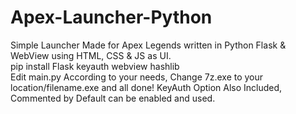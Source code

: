 # Apex-Launcher-Python
Simple Launcher Made for Apex Legends written in Python Flask &amp; WebView using HTML, CSS &amp; JS as UI. <br>
pip install Flask keyauth webview hashlib <br>
Edit main.py According to your needs, Change 7z.exe to your location/filename.exe and all done!
KeyAuth Option Also Included, Commented by Default can be enabled and used.

